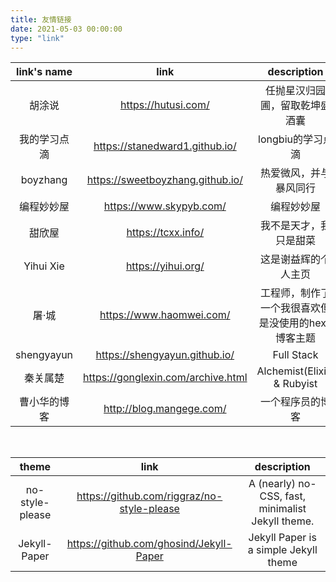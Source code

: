 ```yaml
---
title: 友情链接
date: 2021-05-03 00:00:00
type: "link"
---
```


|   link's name    |                                           link                                            |           description            |
|:----------------:|:-----------------------------------------------------------------------------------------:|:--------------------------------:|
|       胡涂说        |                                    https://hutusi.com/                                    |         任抛星汉归园圃，留取乾坤盛酒囊          |
|      我的学习点滴      |                              https://stanedward1.github.io/                               |           longbiu的学习点滴           |
|     boyzhang     |                             https://sweetboyzhang.github.io/                              |           热爱微风，并与暴风同行            |
|      编程妙妙屋       |                                  https://www.skypyb.com/                                  |              编程妙妙屋               |
|       甜欣屋        |                                    https://tcxx.info/                                     |           我不是天才，我只是甜菜            |
|    Yihui Xie     |                                    https://yihui.org/                                     |            这是谢益辉的个人主页            |
|       屠·城        |                                 https://www.haomwei.com/                                  |   工程师，制作了一个我很喜欢但是没使用的hexo博客主题    |
|         shengyayun         |                               https://shengyayun.github.io/                               |            Full Stack            |
|         秦关属楚         |                            https://gonglexin.com/archive.html                             |                 Alchemist(Elixir) & Rubyist                 |
|         曹小华的博客         |                                 http://blog.mangege.com/                                  |                 一个程序员的博客                 |

<br>

|        theme                                                |               link               |                    description                     |
| :----------: | :------------------------------: | :------------------------------------------------: |
| no-style-please | https://github.com/riggraz/no-style-please | A (nearly) no-CSS, fast, minimalist Jekyll theme. |
| Jekyll-Paper      | https://github.com/ghosind/Jekyll-Paper | Jekyll Paper is a simple Jekyll theme             |
